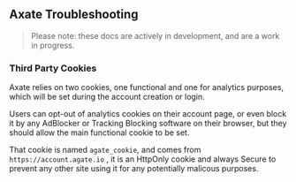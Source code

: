 ## Axate Troubleshooting

> Please note: these docs are actively in development, and are a work in progress.
 
### Third Party Cookies

Axate relies on two cookies, one functional and one for analytics purposes, which will be set during the account creation or login.

Users can opt-out of analytics cookies on their account page, or even block it by any AdBlocker or Tracking Blocking software on their browser, but they should allow the main functional cookie to be set.

That cookie is named `agate_cookie`, and comes from `https://account.agate.io` , it is an HttpOnly cookie and always Secure to prevent any other site using it for any potentially malicous purposes.
